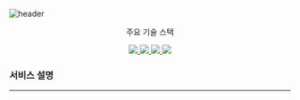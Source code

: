 ![header](https://capsule-render.vercel.app/api?type=waving&color=auto&height=300&section=header&text=AIDT%20PROJECT&fontSize=70&animation=fadeIn&fontAlignY=38&desc=AIDT%20GITHUB%20START%20PROJECT!&descAlignY=51&descAlign=62)
<p align='center'> 주요 기술 스택 </p>
<p align='center'>
  <a href="https://github.com/kyechan99/capsule-render/labels/Idea">
    <img src="https://img.shields.io/badge/backEnd-SpringBoot%20-%23F7DF1E.svg?&style=for-the-badge&&logoColor=white"/>
    <img src="https://img.shields.io/badge/DBMS-Mysql%20-%23F7DF1E.svg?&style=for-the-badge&&logoColor=white"/>
  </a>
  <a href="#demo">
    <img src="https://img.shields.io/badge/FrontEnd-VUE3%20-%234FC08D.svg?&style=for-the-badge&&logoColor=white"/>
    <img src="https://img.shields.io/badge/FrontEnd-VITE%20-%234FC08D.svg?&style=for-the-badge&&logoColor=white"/>
  </a>
</p>


### 서비스 설명


---
